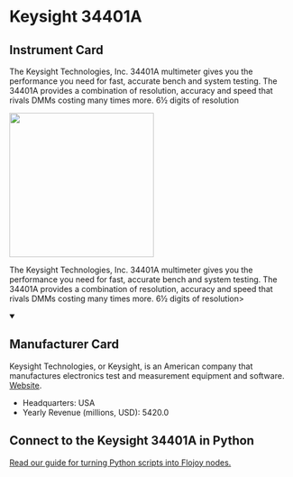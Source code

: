 
# Keysight 34401A

## Instrument Card

<div className="flex">

<div>

The Keysight Technologies, Inc. 34401A multimeter gives you the performance you need for fast, accurate bench and system testing. The 34401A provides a combination of resolution, accuracy and speed that rivals DMMs costing many times more. 6½ digits of resolution

</div>

<img width="256" src="docs/Instruments/Multimeters/Keysight-34401A/Keysight-34401A.jpg"/>

</div>

The Keysight Technologies, Inc. 34401A multimeter gives you the performance you need for fast, accurate bench and system testing. The 34401A provides a combination of resolution, accuracy and speed that rivals DMMs costing many times more. 6½ digits of resolution>

<details open>
<summary><h2>Manufacturer Card</h2></summary>

Keysight Technologies, or Keysight, is an American company that manufactures electronics test and measurement equipment and software. <a href="https://www.keysight.com/us/en/home.html">Website</a>.

<ul>
  <li>Headquarters: USA</li>
  <li>Yearly Revenue (millions, USD): 5420.0</li>
</ul>
</details>

## Connect to the Keysight 34401A in Python

[Read our guide for turning Python scripts into Flojoy nodes.](https://docs.flojoy.ai/custom-nodes/creating-custom-node/)


